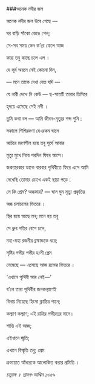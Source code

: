 ###অনেক নদীর জল 

অনেক নদীর জল উবে গেছে —

ঘর বাড়ি সাঁকো ভেঙে গেল; 

সে-সব সময় ভেদ ক’রে ফেলে আজ 

কারা তবু কাছে চলে এল ।

যে সূর্য অয়নে নেই কোনো দিন, 

— মনে তাকে দেখা যেত যদি —

যে নারী দেখে নি কেউ — ছ-সাতটি তারার তিমিরে

হৃদয়ে এসেছে সেই নদী ।

তুমি কথা বল — আমি জীবন-মৃত্যুর শব্দ শুনি : 

সকালে শিশিরকণা যে-রকম ঘাসে 

অচিরে মরণশীল হয়ে তবু সূর্যে আবার 

মৃত্যু মুখে নিয়ে পরদিন ফিরে আসে। 

জন্মতারকার ডাকে বারবার পৃথিবীতে ফিরে এসে আমি 

দেখেছি তোমার চোখে একই ছায়া পড়ে : 

সে কি প্রেম? অন্ধকার? — ঘাস ঘুম মৃত্যু প্রকৃতির 

অন্ধ চলাচলের ভিতরে ।

স্থির হয়ে আছে মন; মনে হয় তবু 

সে ধ্রুব গতির বেগে চলে, 

মহা-মহা রজনীর ব্রহ্মান্ডকে ধরে; 

সৃষ্টির গভীর গভীর হংসী প্রেম 

নেমেছে — এসেছে আজ রক্তের ভিতরে । 


‘এখানে পৃথিবী আর নেই―’ 

ব’লে তারা পৃথিবীর জনকল্যাণেই 

বিদায় নিয়েছে হিংসা ক্লান্তির পানে; 

কল্যাণ কল্যাণ; এই রাত্রির গভীরতর মানে। 

শান্তি এই আজ;

এইখানে স্মৃতি;

এখানে বিস্মৃতি তবু; প্রেম 

ক্রমায়াত আঁধারকে আলোকিত করার প্রমিতি ।

*চতুরঙ্গ ॥ শ্রাবণ-আশ্বিন ১৩৫৯*
